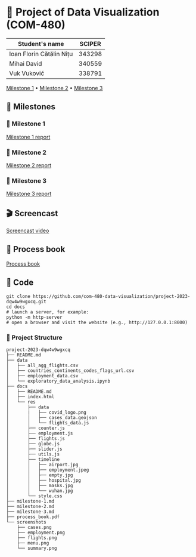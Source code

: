 # 🦠 Project of Data Visualization (COM-480)

| Student's name           | SCIPER |
| ------------------------ | ------ |
| Ioan Florin Cătălin Nițu | 343298 |
| Mihai David              | 340559 |
| Vuk Vuković              | 338791 |

[Milestone 1](#-milestone-1) • [Milestone 2](#-milestone-2) • [Milestone 3](#-milestone-3)

## 🎒 Milestones

### 📘 Milestone 1

[Milestone 1 report](milestone-1.md)

### 📙 Milestone 2

[Milestone 2 report](milestone-2.md)

### 📗 Milestone 3

[Milestone 3 report](milestone-3.md)

## 🎬 Screencast

[Screencast video](todo)

## 📖 Process book

[Process book](process_book.pdf)

## 🚀 Code

```
git clone https://github.com/com-480-data-visualization/project-2023-dqw4w9wgxcq.git
cd docs
# launch a server, for example:
python -m http-server
# open a browser and visit the website (e.g., http://127.0.0.1:8000)
```

### 📁 Project Structure

```
project-2023-dqw4w9wgxcq
├── README.md
├── data
│   ├── all_agg_flights.csv
│   ├── countries_continents_codes_flags_url.csv
│   ├── employment_data.csv
│   └── exploratory_data_analysis.ipynb
├── docs
│   ├── README.md
│   ├── index.html
│   └── res
│       ├── data
│       |   ├── covid_logo.png
│       │   ├── cases_data.geojson
│       │   └── flights_data.js
│       ├── counter.js
│       ├── employment.js
│       ├── flights.js
│       ├── globe.js
│       ├── slider.js
│       ├── utils.js
│       ├── timeline
│       │   ├── airport.jpg
│       │   ├── employment.jpeg
│       │   ├── empty.jpg
│       │   ├── hospital.jpg
│       │   ├── masks.jpg
│       │   └── wuhan.jpg
│       └── style.css
├── milestone-1.md
├── milestone-2.md
├── milestone-3.md
├── process_book.pdf
└── screenshots
    ├── cases.png
    ├── employment.png
    ├── flights.png
    ├── menu.png
    └── summary.png
```
